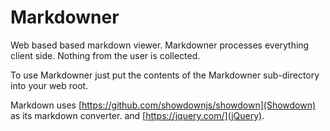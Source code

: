 # Markdowner
Web based based markdown viewer. Markdowner processes everything client side. Nothing from the user is collected.

To use Markdowner just put the contents of the Markdowner sub-directory into your web root.

Markdown uses [https://github.com/showdownjs/showdown](Showdown) as its markdown converter.
and [https://jquery.com/](jQuery).

